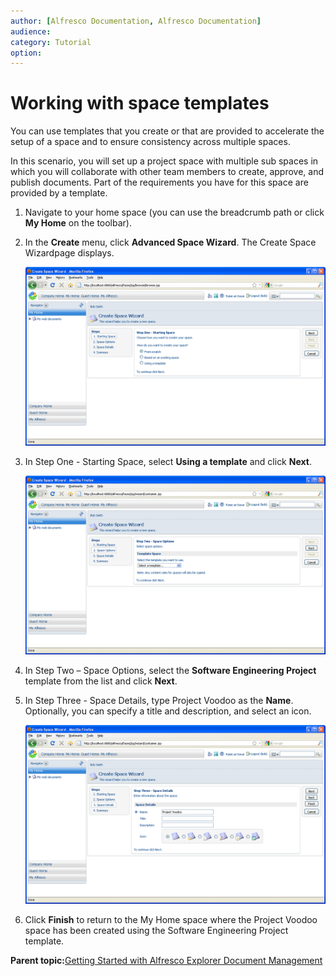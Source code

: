 ```yaml
---
author: [Alfresco Documentation, Alfresco Documentation]
audience: 
category: Tutorial
option: 
---
```


# Working with space templates

You can use templates that you create or that are provided to accelerate the setup of a space and to ensure consistency across multiple spaces.

In this scenario, you will set up a project space with multiple sub spaces in which you will collaborate with other team members to create, approve, and publish documents. Part of the requirements you have for this space are provided by a template.

1.  Navigate to your home space \(you can use the breadcrumb path or click **My Home** on the toolbar\).

2.  In the **Create** menu, click **Advanced Space Wizard**. The Create Space Wizardpage displays.

    ![Create Space Wizard: Step One](../images/im-createspacewiz-step1.png)

3.  In Step One - Starting Space, select **Using a template** and click **Next**.

    ![Create Space Wizard: Step Two](../images/im-createspacewiz-step2.png)

4.  In Step Two – Space Options, select the **Software Engineering Project** template from the list and click **Next**.

5.  In Step Three - Space Details, type Project Voodoo as the **Name**. Optionally, you can specify a title and description, and select an icon.

    ![Create Space Wizard: Step Three](../images/im-createspacewiz-step3.png)

6.  Click **Finish** to return to the My Home space where the Project Voodoo space has been created using the Software Engineering Project template.


**Parent topic:**[Getting Started with Alfresco Explorer Document Management](../concepts/cgs-intro.md)

